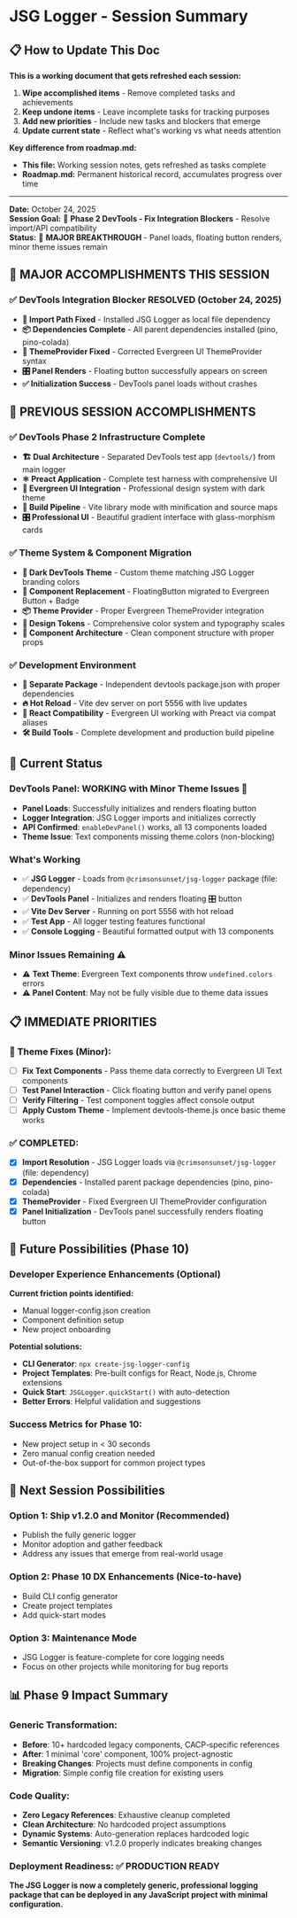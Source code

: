 # JSG Logger - Session Summary

## 📋 How to Update This Doc

**This is a working document that gets refreshed each session:**
1. **Wipe accomplished items** - Remove completed tasks and achievements
2. **Keep undone items** - Leave incomplete tasks for tracking purposes
3. **Add new priorities** - Include new tasks and blockers that emerge
4. **Update current state** - Reflect what's working vs what needs attention

**Key difference from roadmap.md:**
- **This file:** Working session notes, gets refreshed as tasks complete
- **Roadmap.md:** Permanent historical record, accumulates progress over time

---

**Date:** October 24, 2025  
**Session Goal:** 🎯 **Phase 2 DevTools - Fix Integration Blockers** - Resolve import/API compatibility  
**Status:** 🎉 **MAJOR BREAKTHROUGH** - Panel loads, floating button renders, minor theme issues remain

## 🎉 MAJOR ACCOMPLISHMENTS THIS SESSION

### ✅ DevTools Integration Blocker RESOLVED (October 24, 2025)
- **🔧 Import Path Fixed** - Installed JSG Logger as local file dependency
- **📦 Dependencies Complete** - All parent dependencies installed (pino, pino-colada)
- **🎯 ThemeProvider Fixed** - Corrected Evergreen UI ThemeProvider syntax
- **🎛️ Panel Renders** - Floating button successfully appears on screen
- **✅ Initialization Success** - DevTools panel loads without crashes

## 🎉 PREVIOUS SESSION ACCOMPLISHMENTS

### ✅ DevTools Phase 2 Infrastructure Complete
- **🏗️ Dual Architecture** - Separated DevTools test app (`devtools/`) from main logger
- **⚛️ Preact Application** - Complete test harness with comprehensive UI
- **🎨 Evergreen UI Integration** - Professional design system with dark theme
- **🔧 Build Pipeline** - Vite library mode with minification and source maps
- **🎛️ Professional UI** - Beautiful gradient interface with glass-morphism cards

### ✅ Theme System & Component Migration
- **🌙 Dark DevTools Theme** - Custom theme matching JSG Logger branding colors
- **🎯 Component Replacement** - FloatingButton migrated to Evergreen Button + Badge
- **📦 Theme Provider** - Proper Evergreen ThemeProvider integration
- **🎨 Design Tokens** - Comprehensive color system and typography scales
- **📱 Component Architecture** - Clean component structure with proper props

### ✅ Development Environment
- **📂 Separate Package** - Independent devtools package.json with proper dependencies
- **🔥 Hot Reload** - Vite dev server on port 5556 with live updates
- **🔗 React Compatibility** - Evergreen UI working with Preact via compat aliases
- **🛠️ Build Tools** - Complete development and production build pipeline

## 🎯 Current Status

### **DevTools Panel: WORKING with Minor Theme Issues** 🎉
- **Panel Loads**: Successfully initializes and renders floating button
- **Logger Integration**: JSG Logger imports and initializes correctly
- **API Confirmed**: `enableDevPanel()` works, all 13 components loaded
- **Theme Issue**: Text components missing theme.colors (non-blocking)

### **What's Working**
- ✅ **JSG Logger** - Loads from `@crimsonsunset/jsg-logger` package (file: dependency)
- ✅ **DevTools Panel** - Initializes and renders floating 🎛️ button
- ✅ **Vite Dev Server** - Running on port 5556 with hot reload
- ✅ **Test App** - All logger testing features functional
- ✅ **Console Logging** - Beautiful formatted output with 13 components

### **Minor Issues Remaining** ⚠️
- ⚠️ **Text Theme**: Evergreen Text components throw `undefined.colors` errors
- ⚠️ **Panel Content**: May not be fully visible due to theme data issues

## 📋 IMMEDIATE PRIORITIES

### **🔧 Theme Fixes (Minor):**
- [ ] **Fix Text Components** - Pass theme data correctly to Evergreen UI Text components
- [ ] **Test Panel Interaction** - Click floating button and verify panel opens
- [ ] **Verify Filtering** - Test component toggles affect console output
- [ ] **Apply Custom Theme** - Implement devtools-theme.js once basic theme works

### **✅ COMPLETED:**
- [x] **Import Resolution** - JSG Logger loads via `@crimsonsunset/jsg-logger` (file: dependency)
- [x] **Dependencies** - Installed parent package dependencies (pino, pino-colada)
- [x] **ThemeProvider** - Fixed Evergreen UI ThemeProvider configuration
- [x] **Panel Initialization** - DevTools panel successfully renders floating button

## 🔮 Future Possibilities (Phase 10)

### **Developer Experience Enhancements** (Optional)
**Current friction points identified:**
- Manual logger-config.json creation
- Component definition setup
- New project onboarding

**Potential solutions:**
- **CLI Generator**: `npx create-jsg-logger-config`
- **Project Templates**: Pre-built configs for React, Node.js, Chrome extensions
- **Quick Start**: `JSGLogger.quickStart()` with auto-detection
- **Better Errors**: Helpful validation and suggestions

### **Success Metrics for Phase 10:**
- New project setup in < 30 seconds
- Zero manual config creation needed
- Out-of-the-box support for common project types

## 🎯 Next Session Possibilities

### **Option 1: Ship v1.2.0 and Monitor** (Recommended)
- Publish the fully generic logger
- Monitor adoption and gather feedback
- Address any issues that emerge from real-world usage

### **Option 2: Phase 10 DX Enhancements** (Nice-to-have)
- Build CLI config generator
- Create project templates
- Add quick-start modes

### **Option 3: Maintenance Mode**
- JSG Logger is feature-complete for core logging needs
- Focus on other projects while monitoring for bug reports

## 📊 Phase 9 Impact Summary

### **Generic Transformation:**
- **Before**: 10+ hardcoded legacy components, CACP-specific references
- **After**: 1 minimal 'core' component, 100% project-agnostic
- **Breaking Changes**: Projects must define components in config
- **Migration**: Simple config file creation for existing users

### **Code Quality:**
- **Zero Legacy References**: Exhaustive cleanup completed
- **Clean Architecture**: No hardcoded project assumptions
- **Dynamic Systems**: Auto-generation replaces hardcoded logic
- **Semantic Versioning**: v1.2.0 properly indicates breaking changes

### **Deployment Readiness:** ✅ PRODUCTION READY
**The JSG Logger is now a completely generic, professional logging package that can be deployed in any JavaScript project with minimal configuration.**